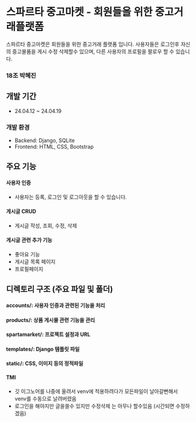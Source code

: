 # 스파르타 중고마켓 - 회원들을 위한 중고거래플랫폼 
스파르타 중고마켓은 회원들을 위한 중고거래 플랫폼 입니다.
사용자들은 로그인후 자신의 중고물품을 게시 수정 삭제할수 있으며, 다른 사용자의 프로필을 팔로우 할 수 있습니다.


### 18조 박혜진


## 개발 기간
* 24.04.12 ~ 24.04.19 


### 개발 환경
* Backend: Django, SQLite
* Frontend: HTML, CSS, Bootstrap


## 주요 기능
#### 사용자 인증
- 사용자는 등록, 로그인 및 로그아웃을 할 수 있습니다.
#### 게시글 CRUD
- 게시글 작성, 조회, 수정, 삭제
#### 게시글 관련 추가 기능
- 좋아요 기능
- 게시글 목록 페이지
- 프로필페이지

## 디렉토리 구조 (주요 파일 및 폴더)
#### accounts/: 사용자 인증과 관련된 기능을 처리
#### products/: 상품 게시물 관련 기능을 관리
#### spartamarket/: 프로젝트 설정과 URL
#### templates/: Django 템플릿 파일
#### static/: CSS, 이미지 등의 정적파일

#### TMI 
- 깃 이그노어를 나중에 올려서 venv에 적용하려다가 모든파일이 날아갈뻔해서 venv를 수동으로 날려버렸음
- 로그인을 해야지만 글을쓸수 있지만 수정삭제 는 아무나 할수있음 (시간되면 수정하겠음)
